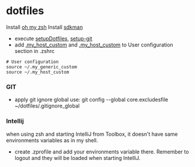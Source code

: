 dotfiles
========

Install [oh my zsh](https://ohmyz.sh/)
Install [sdkman](https://sdkman.io/install)

 - execute [setupDotfiles](setup-dotfiles.sh), [setup-git](setup-git.sh)
 - add [.my_host_custom](.my_generic_custom) and [.my_host_custom](.my_host_custom) to User configuration section in
  .zshrc 
``` 
# User configuration
source ~/.my_generic_custom
source ~/.my_host_custom
 ```

### GIT

- apply git ignore global use: git config --global core.excludesfile ~/dotfiles/.gitignore_global

### Intellij
when using zsh and starting IntelliJ from Toolbox, it doesn't have same environments variables as in my shell. 
 - create .zprofile and add your environments variable there. Remember to logout and they will be loaded when starting IntelliJ. 
